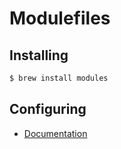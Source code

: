 # Modulefiles

## Installing

```sh
$ brew install modules
```

## Configuring

- [Documentation](https://www.owsiak.org/modules-as-a-convenient-way-of-choosing-build-chain-on-macos/)
